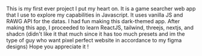 This is my first ever project I put my heart on. It is a game searcher web app that I use to explore my capabilities in Javascript. It uses vanilla JS and RAWG API for the datas. I had fun making this dark-themed app. After making this app, I proceeded to learn ReactJS, tailwind, threejs, nextjs, and shadcn (didn't like it that much since it has too much presets and im the type of guy who want pixel perfect website in accordance to my figma designs)
Hope you appreciate it !
